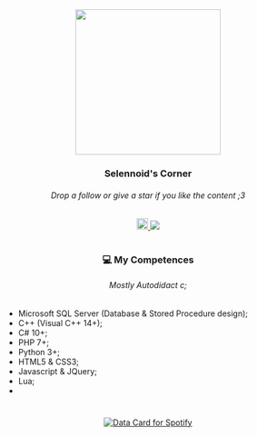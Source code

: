 <div align="center">
  <img height="256" src="https://i.imgur.com/Xfs4Tcz.png" />
  <h3>Selennoid's Corner</h3>
  <h6>Drop a follow or give a star if you like the content ;3</h6>
  <a href="https://discord.com/users/1352461461707952240" target="_blank">
    <img src="https://img.shields.io/static/v1?message=Discord&logo=discord&label=&color=7289DA&logoColor=white&labelColor=&style=for-the-badge" height="20" alt="discord logo"/>
  </a>
  <img src="https://visitor-badge.laobi.icu/badge?page_id=Selennoid.Selennoid&right_color=hotpink"/>
</div>
<h1></h1>
<div align="center">
  <h3>💻 My Competences</h3>
  <h6>Mostly Autodidact c;</h6>
</div>

##

- Microsoft SQL Server (Database & Stored Procedure design);
- C++ (Visual C++ 14+);
- C# 10+;
- PHP 7+;
- Python 3+;
- HTML5 & CSS3;
- Javascript & JQuery;
- Lua;
- 
<h1></h1>
<div align="center">
  <a href="https://data-card-for-spotify.herokuapp.com/card?user_id=g4uf0ob2kdhhy4mbv2ovp82j1">
    <img src="https://data-card-for-spotify.herokuapp.com/api/card?user_id=g4uf0ob2kdhhy4mbv2ovp82j1" alt="Data Card for Spotify">
  </a>
</div>
